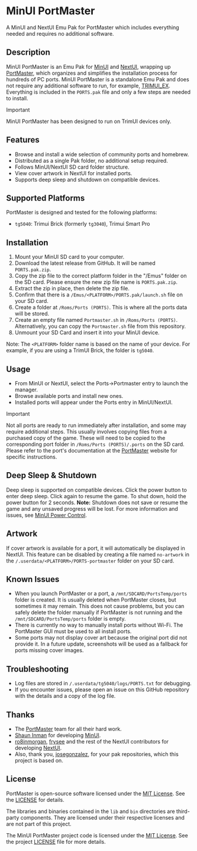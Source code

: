 # MinUI PortMaster

A MinUI and NextUI Emu Pak for PortMaster which includes everything needed and requires no additional software.

## Description

MinUI PortMaster is an Emu Pak for [MinUI](https://github.com/shauninman/MinUI) and [NextUI](https://github.com/LoveRetro/NextUI), wrapping up [PortMaster](https://portmaster.games/), which organizes and simplifies the installation process for hundreds of PC ports. MinUI PortMaster is a standalone Emu Pak and does not require any additional software to run, for example, [TRIMUI_EX](https://github.com/kloptops/TRIMUI_EX). Everything is included in the `PORTS.pak` file and only a few steps are needed to install.

> [!IMPORTANT]
> MinUI PortMaster has been designed to run on TrimUI devices only.

## Features

- Browse and install a wide selection of community ports and homebrew.
- Distributed as a single Pak folder, no additional setup required.
- Follows MinUI/NextUI SD card folder structure.
- View cover artwork in NextUI for installed ports.
- Supports deep sleep and shutdown on compatible devices.

## Supported Platforms

PortMaster is designed and tested for the following platforms:

- `tg5040`: Trimui Brick (formerly `tg3040`), Trimui Smart Pro

## Installation

1. Mount your MinUI SD card to your computer.
2. Download the latest release from GitHub. It will be named `PORTS.pak.zip`.
3. Copy the zip file to the correct platform folder in the "/Emus" folder on the SD card. Please ensure the new zip file name is `PORTS.pak.zip`.
4. Extract the zip in place, then delete the zip file.
5. Confirm that there is a `/Emus/<PLATFORM>/PORTS.pak/launch.sh` file on your SD card.
6. Create a folder at `/Roms/Ports (PORTS)`. This is where all the ports data will be stored.
7. Create an empty file named `Portmaster.sh` in `/Roms/Ports (PORTS)`. Alternatively, you can copy the `Portmaster.sh` file from this repository.
8. Unmount your SD Card and insert it into your MinUI device.

Note: The `<PLATFORM>` folder name is based on the name of your device. For example, if you are using a TrimUI Brick, the folder is `tg5040`.

## Usage

- From MinUI or NextUI, select the Ports->Portmaster entry to launch the manager.
- Browse available ports and install new ones.
- Installed ports will appear under the Ports entry in MinUI/NextUI.

> [!IMPORTANT]
> Not all ports are ready to run immediately after installation, and some may require additional steps. This usually involves copying files from a purchased copy of the game. These will need to be copied to the corresponding port folder in `/Roms/Ports (PORTS)/.ports` on the SD card. Please refer to the port's documentation at the [PortMaster](https://portmaster.games/games.html) website for specific instructions.

## Deep Sleep & Shutdown

Deep sleep is supported on compatible devices. Click the power button to enter deep sleep. Click again to resume the game. To shut down, hold the power button for 2 seconds. **Note:** Shutdown does not save or resume the game and any unsaved progress will be lost. For more information and issues, see [MinUI Power Control](https://github.com/ben16w/minui-power-control).

## Artwork

If cover artwork is available for a port, it will automatically be displayed in NextUI. This feature can be disabled by creating a file named `no-artwork` in the `/.userdata/<PLATFORM>/PORTS-portmaster` folder on your SD card.

## Known Issues

- When you launch PortMaster or a port, a `/mnt/SDCARD/PortsTemp/ports` folder is created. It is usually deleted when PortMaster closes, but sometimes it may remain. This does not cause problems, but you can safely delete the folder manually if PortMaster is not running and the `/mnt/SDCARD/PortsTemp/ports` folder is empty.
- There is currently no way to manually install ports without Wi-Fi. The PortMaster GUI must be used to all install ports.
- Some ports may not display cover art because the original port did not provide it. In a future update, screenshots will be used as a fallback for ports missing cover images.

## Troubleshooting

- Log files are stored in `/.userdata/tg5040/logs/PORTS.txt` for debugging.
- If you encounter issues, please open an issue on this GitHub repository with the details and a copy of the log file.

## Thanks

- The [PortMaster](https://portmaster.games/) team for all their hard work.
- [Shaun Inman](https://github.com/shauninman) for developing [MinUI](https://github.com/shauninman/MinUI).
- [ro8inmorgan](https://github.com/ro8inmorgan), [frysee](https://github.com/frysee) and the rest of the NextUI contributors for developing [NextUI](https://github.com/LoveRetro/NextUI).
- Also, thank you, [josegonzalez](https://github.com/josegonzalez), for your pak repositories, which this project is based on.

## License

PortMaster is open-source software licensed under the [MIT License](https://opensource.org/licenses/MIT). See the [LICENSE](https://raw.githubusercontent.com/PortsMaster/PortMaster-GUI/refs/heads/main/LICENSE) for details.

The libraries and binaries contained in the `lib` and `bin` directories are third-party components. They are licensed under their respective licenses and are not part of this project.

The MinUI PortMaster project code is licensed under the [MIT License](https://opensource.org/licenses/MIT). See the project [LICENSE](LICENSE) file for more details.
